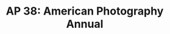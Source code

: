 ---
attached_collection: collections/wired-gunsite.md
attached_link: 
block_aspect_ratio: ratio-11x8-5
blog_block_cover: https://d1sf55qlb7p6hz.cloudfront.net/rieser-ap_2022-1.jpg
blog_header: 
caption: "Wired: I Am Not a Soldier, but I Have Been Trained to Kill"
content: >-
  [**_I Am Not a Soldier, but I Have Been Trained to Kill_ for _Wired
  Magazine_**](https://jesserieser.com/collections/gunsite) has been named one
  of the year’s best in the upcoming [**_American Photography 38 Photo
  Annual_**](https://www.ai-ap.com/slideshow/AP/38/jesse-rieser/) book.


  Commissioned after the insurrection, these works explore the growing tactical
  industry that teaches American civilians to fight like Special Ops forces.
  Photographed at Gunsite Academy, the longest running civilian tactical firearm
  training facility.


  Congratulations to all the winners and thank you to this year’s judges:  

  Samir Abady, Photo Editor, The Wall Street Journal  

  Dudley M. Brooks, Photo Editor, The Washington Post Magazine  

  Shahrzad Elghanayan, Senior Photo Editor, NBC News  

  Gail Fletcher, Photo Editor, The Guardian  

  Jeanne Graves, Director of Photography, _Fast Company  

  Whitney Matewe, Photo Editor, TIME Magazine  

  Michele Romero, Creative Photography Director, PhotoRehab  

  Elijah S Walker, Visual Journalist and Photography Editor, The New York
  Times  

  Amy Wolff, Photo Director, Hearst Enthusiast Group  

  Nili Zadok, Executive Producer
date: 
news_category:
  - awards
theme_color: "#F8D9D9"
title: "AP 38: American Photography Annual"
seo:
  meta_description: 
  meta_title: 
post_blocks:
  - _bookshop_name: posts/media-element-static
    caption: 
    image: https://d1sf55qlb7p6hz.cloudfront.net/rieser-ap_2022-4.jpg
    width: '50'
  - _bookshop_name: posts/media-element-static
    caption: 
    image: https://d1sf55qlb7p6hz.cloudfront.net/rieser-ap_2022-5.jpg
    width: '50'
  - _bookshop_name: posts/media-row-static
  - _bookshop_name: posts/media-element-static
    caption: 
    image: https://d1sf55qlb7p6hz.cloudfront.net/rieser-ap_2022-6.jpg
    width: '60'
  - _bookshop_name: posts/media-element-static
    caption: 
    image: https://d1sf55qlb7p6hz.cloudfront.net/rieser-ap_2022-7.jpg
    width: '40'
  - _bookshop_name: posts/media-row-static
  - _bookshop_name: posts/media-element-static
    caption: 
    image: https://d1sf55qlb7p6hz.cloudfront.net/rieser-ap_2022-8.jpg
    width: '33'
  - _bookshop_name: posts/media-element-static
    caption: 
    image: https://d1sf55qlb7p6hz.cloudfront.net/rieser-ap_2022-9.jpg
    width: '33'
  - _bookshop_name: posts/media-element-static
    caption: 
    image: https://d1sf55qlb7p6hz.cloudfront.net/rieser-ap_2022-10.jpg
    width: '33'
  - _bookshop_name: posts/media-row-static
  - _bookshop_name: posts/media-element-static
    caption: 
    image: https://d1sf55qlb7p6hz.cloudfront.net/rieser-ap_2022-11.jpg
    width: '50'
  - _bookshop_name: posts/media-element-static
    caption: 
    image: https://d1sf55qlb7p6hz.cloudfront.net/rieser-ap_2022-12.jpg
    width: '50'
  - _bookshop_name: posts/media-row-static
  - _bookshop_name: posts/media-element-static
    caption: 
    image: https://d1sf55qlb7p6hz.cloudfront.net/rieser-ap_2022-16.jpg
    width: '66'
  - _bookshop_name: posts/media-element-static
    caption: 
    image: https://d1sf55qlb7p6hz.cloudfront.net/rieser-ap_2022-13.jpg
    width: '33'
  - _bookshop_name: posts/media-row-end
blog_slider:
  - _bookshop_name: posts/media-element-url
    image: https://d1sf55qlb7p6hz.cloudfront.net/rieser-ap_2022-2.jpg
  - _bookshop_name: posts/media-element-url
    image: https://d1sf55qlb7p6hz.cloudfront.net/rieser-ap_2022-3.jpg
  - _bookshop_name: posts/media-element-url
    image: https://d1sf55qlb7p6hz.cloudfront.net/rieser-ap_2022-1.jpg
---